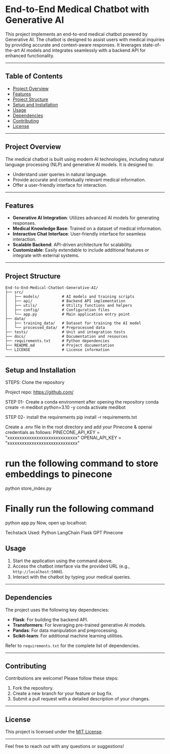 # End-to-End Medical Chatbot with Generative AI

This project implements an end-to-end medical chatbot powered by Generative AI. The chatbot is designed to assist users with medical inquiries by providing accurate and context-aware responses. It leverages state-of-the-art AI models and integrates seamlessly with a backend API for enhanced functionality.

---

## Table of Contents
- [Project Overview](#project-overview)
- [Features](#features)
- [Project Structure](#project-structure)
- [Setup and Installation](#setup-and-installation)
- [Usage](#usage)
- [Dependencies](#dependencies)
- [Contributing](#contributing)
- [License](#license)

---

## Project Overview

The medical chatbot is built using modern AI technologies, including natural language processing (NLP) and generative AI models. It is designed to:
- Understand user queries in natural language.
- Provide accurate and contextually relevant medical information.
- Offer a user-friendly interface for interaction.

---

## Features

- **Generative AI Integration**: Utilizes advanced AI models for generating responses.
- **Medical Knowledge Base**: Trained on a dataset of medical information.
- **Interactive Chat Interface**: User-friendly interface for seamless interaction.
- **Scalable Backend**: API-driven architecture for scalability.
- **Customizable**: Easily extendable to include additional features or integrate with external systems.

---

## Project Structure

```
End-to-End-Medical-Chatbot-Generative-AI/
├── src/
│   ├── models/          # AI models and training scripts
│   ├── api/             # Backend API implementation
│   ├── utils/           # Utility functions and helpers
│   ├── config/          # Configuration files
│   └── app.py           # Main application entry point
├── data/
│   ├── training_data/   # Dataset for training the AI model
│   └── processed_data/  # Preprocessed data
├── tests/               # Unit and integration tests
├── docs/                # Documentation and resources
├── requirements.txt     # Python dependencies
├── README.md            # Project documentation
└── LICENSE              # License information
```

---

## Setup and Installation

STEPS:
Clone the repository

Project repo: https://github.com/

STEP 01- Create a conda environment after opening the repository
conda create -n medibot python=3.10 -y
conda activate medibot

STEP 02- install the requirements
pip install -r requirements.txt

Create a .env file in the root directory and add your Pinecone & openai credentials as follows:
PINECONE_API_KEY = "xxxxxxxxxxxxxxxxxxxxxxxxxxxxx"
OPENAI_API_KEY = "xxxxxxxxxxxxxxxxxxxxxxxxxxxxx"

# run the following command to store embeddings to pinecone
python store_index.py
# Finally run the following command
python app.py
Now,
open up localhost:

Techstack Used:
Python
LangChain
Flask
GPT
Pinecone

## Usage

1. Start the application using the command above.
2. Access the chatbot interface via the provided URL (e.g., `http://localhost:5000`).
3. Interact with the chatbot by typing your medical queries.

---

## Dependencies

The project uses the following key dependencies:
- **Flask**: For building the backend API.
- **Transformers**: For leveraging pre-trained generative AI models.
- **Pandas**: For data manipulation and preprocessing.
- **Scikit-learn**: For additional machine learning utilities.

Refer to `requirements.txt` for the complete list of dependencies.

---

## Contributing

Contributions are welcome! Please follow these steps:
1. Fork the repository.
2. Create a new branch for your feature or bug fix.
3. Submit a pull request with a detailed description of your changes.

---

## License

This project is licensed under the [MIT License](LICENSE).

---

Feel free to reach out with any questions or suggestions!
   